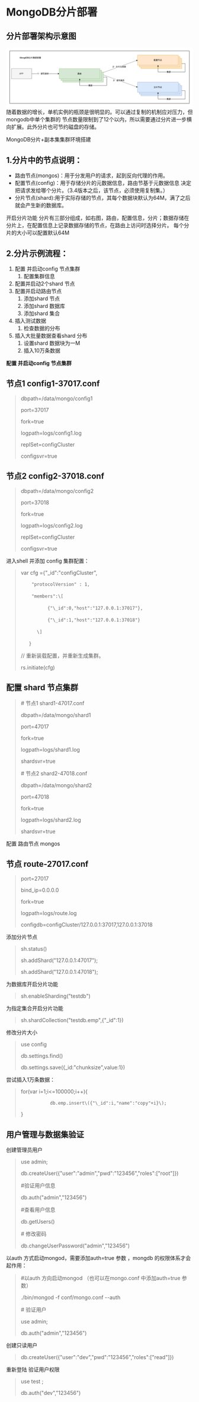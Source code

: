 # MongoDB分片部署
## 分片部署架构示意图
![分片部署架构示意图](images/deploy-sharding-replication.png)
随着数据的增长，单机实例的瓶颈是很明显的。可以通过复制的机制应对压力，但mongodb中单个集群的 节点数量限制到了12个以内，所以需要通过分片进一步横向扩展。此外分片也可节约磁盘的存储。

MongoDB分片+副本集集群环境搭建

## 1.**分片中的节点说明：**

* 路由节点\(mongos\)：用于分发用户的请求，起到反向代理的作用。
* 配置节点\(config\)：用于存储分片的元数据信息，路由节基于元数据信息 决定把请求发给哪个分片。（3.4版本之后，该节点，必须使用复制集。）
* 分片节点\(shard\):用于实际存储的节点，其每个数据块默认为64M，满了之后就会产生新的数据库。

开启分片功能
分片有三部分组成，如右图，路由，配置信息，分片；数据存储在分片上，在配置信息上记录数据存储的节点，在路由上访问时选择分片。
每个分片的大小可以配置默认64M



## **2.分片示例流程：**

1. 配置 并启动config 节点集群
   1. 配置集群信息
2. 配置并启动2个shard 节点
3. 配置并启动路由节点
   1. 添加shard 节点
   2. 添加shard 数据库
   3. 添加shard 集合
4. 插入测试数据
   1. 检查数据的分布
5. 插入大批量数据查看shard 分布
   1. 设置shard 数据块为一M
   2. 插入10万条数据

**配置 并启动config 节点集群**



## 节点1 config1-37017.conf

> dbpath=/data/mongo/config1
>
> port=37017
>
> fork=true
>
> logpath=logs/config1.log
>
> replSet=configCluster
>
> configsvr=true

## 节点2 config2-37018.conf

> dbpath=/data/mongo/config2
>
> port=37018
>
> fork=true
>
> logpath=logs/config2.log
>
> replSet=configCluster
>
> configsvr=true

进入shell 并添加 config 集群配置：

> var cfg ={"\_id":"configCluster",
>
> 		  "protocolVersion" : 1,
>
> 		  "members":\[
>
> 				{"\_id":0,"host":"127.0.0.1:37017"},
>
> 				{"\_id":1,"host":"127.0.0.1:37018"}
>
> 			\]
>
> 		 }
>
> // 重新装载配置，并重新生成集群。
>
> rs.initiate\(cfg\)

## 配置 shard 节点集群

> \# 节点1 shard1-47017.conf
>
> dbpath=/data/mongo/shard1
>
> port=47017
>
> fork=true
>
> logpath=logs/shard1.log
>
> shardsvr=true
>
>
>
> \# 节点2 shard2-47018.conf
>
> dbpath=/data/mongo/shard2
>
> port=47018
>
> fork=true
>
> logpath=logs/shard2.log
>
> shardsvr=true

配置 路由节点 mongos

## 节点 route-27017.conf

> port=27017
>
> bind\_ip=0.0.0.0
>
> fork=true
>
> logpath=logs/route.log
>
> configdb=configCluster/127.0.0.1:37017,127.0.0.1:37018

添加分片节点

> sh.status\(\)
>
> sh.addShard\("127.0.0.1:47017"\);
>
> sh.addShard\("127.0.0.1:47018"\);

为数据库开启分片功能

> sh.enableSharding\("testdb"\)

为指定集合开启分片功能

> sh.shardCollection\("testdb.emp",{"\_id":1}\)

修改分片大小

> use config
>
> db.settings.find\(\)
>
> db.settings.save\({\_id:"chunksize",value:1}\)

尝试插入1万条数据：

> for\(var i=1;i&lt;=100000;i++\){
>
> 			     db.emp.insert\({"\_id":i,"name":"copy"+i}\);
>
> }

## 用户管理与数据集验证

创建管理员用户

> use admin;
>
> db.createUser\({"user":"admin","pwd":"123456","roles":\["root"\]}\)
>
> \#验证用户信息
>
> db.auth\("admin","123456"\)
>
> \#查看用户信息
>
> db.getUsers\(\) 
>
> \# 修改密码
>
> db.changeUserPassword\("admin","123456"\)

以auth 方式启动mongod，需要添加auth=true 参数 ，mongdb 的权限体系才会起作用：

> \#以auth 方向启动mongod （也可以在mongo.conf 中添加auth=true 参数）
>
> ./bin/mongod -f conf/mongo.conf --auth
>
> \# 验证用户
>
> use admin;
>
> db.auth\("admin","123456"\)

创建只读用户

> db.createUser\({"user":"dev","pwd":"123456","roles":\["read"\]}\)

重新登陆 验证用户权限

> use test  ;
>
> db.auth\("dev","123456"\)








